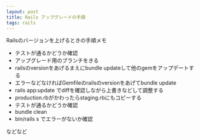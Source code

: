 ```yaml
---
layout: post
title: Rails アップグレードの手順
tags: rails
---
```


Railsのバージョンを上げるときの手順メモ

- テストが通るかどうか確認
- アップグレード用のブランチをきる
- railsのversionをあげるまえにbundle updateして他のgemをアップデートする
- エラーなどなければGemfileのrailsのversionをあげてbundle update
- rails app:update でdiffを確認しながら上書きなどして調整する
- production.rbがかわったらstaging.rbにもコピーする
- テストが通るかどうか確認
- bundle clean
- bin/rails s でエラーがないか確認

などなど

